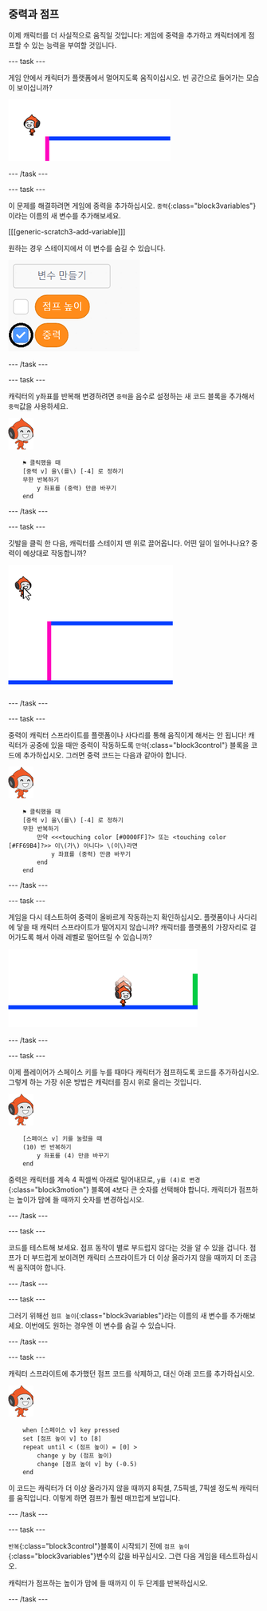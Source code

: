 ## 중력과 점프

이제 캐릭터를 더 사실적으로 움직일 것입니다: 게임에 중력을 추가하고 캐릭터에게 점프할 수 있는 능력을 부여할 것입니다.

--- task ---

게임 안에서 캐릭터가 플랫폼에서 멀어지도록 움직이십시오. 빈 공간으로 들어가는 모습이 보이십니까?

![스크린샷](images/dodge-no-gravity.png)

--- /task ---

--- task ---

이 문제를 해결하려면 게임에 중력을 추가하십시오. `중력`{:class="block3variables"}이라는 이름의 새 변수를 추가해보세요.

[[[generic-scratch3-add-variable]]]

원하는 경우 스테이지에서 이 변수를 숨길 수 있습니다.

![스크린샷](images/dodge-gravity-annotated.png)

--- /task ---

--- task ---

캐릭터의 y좌표를 반복해 변경하려면 `중력`을 음수로 설정하는 새 코드 블록을 추가해서 `중력`값을 사용하세요.

![걷는 피코 스프라이트](images/pico_walking_sprite.png)

```blocks3
    ⚑ 클릭했을 때
    [중력 v] 을\(를\) [-4] 로 정하기
    무한 반복하기 
        y 좌표를 (중력) 만큼 바꾸기
    end
```

--- /task ---

--- task ---

깃발을 클릭 한 다음, 캐릭터를 스테이지 맨 위로 끌어옵니다. 어떤 일이 일어나나요? 중력이 예상대로 작동합니까?

![스크린샷](images/dodge-gravity-drag.png)

--- /task ---

--- task ---

중력이 캐릭터 스프라이트를 플랫폼이나 사다리를 통해 움직이게 해서는 안 됩니다! 캐릭터가 공중에 있을 때만 중력이 작동하도록 `만약`{:class="block3control"} 블록을 코드에 추가하십시오. 그러면 중력 코드는 다음과 같아야 합니다.

![걷는 피코 스프라이트](images/pico_walking_sprite.png)

```blocks3
    ⚑ 클릭했을 때
    [중력 v] 을\(를\) [-4] 로 정하기
    무한 반복하기 
        만약 <<<touching color [#0000FF]?> 또는 <touching color [#FF69B4]?>> 이\(가\) 아니다> \(이\)라면 
            y 좌표를 (중력) 만큼 바꾸기
        end
    end
```

--- /task ---

--- task ---

게임을 다시 테스트하여 중력이 올바르게 작동하는지 확인하십시오. 플랫폼이나 사다리에 닿을 때 캐릭터 스프라이트가 떨어지지 않습니까? 캐릭터를 플랫폼의 가장자리로 걸어가도록 해서 아래 레벨로 떨어뜨릴 수 있습니까?

![스크린샷](images/dodge-gravity-test.png)

--- /task ---

--- task ---

이제 플레이어가 <kbd>스페이스</kbd> 키를 누를 때마다 캐릭터가 점프하도록 코드를 추가하십시오. 그렇게 하는 가장 쉬운 방법은 캐릭터를 잠시 위로 올리는 것입니다.

![걷는 피코 스프라이트](images/pico_walking_sprite.png)

```blocks3
    [스페이스 v] 키를 눌렀을 때
    (10) 번 반복하기 
        y 좌표를 (4) 만큼 바꾸기
    end
```

중력은 캐릭터를 계속 4 픽셀씩 아래로 밀어내므로, `y를 (4)로 변경`{:class="block3motion"} 블록에 `4`보다 큰 숫자를 선택해야 합니다. 캐릭터가 점프하는 높이가 맘에 들 때까지 숫자를 변경하십시오.

--- /task ---

--- task ---

코드를 테스트해 보세요. 점프 동작이 별로 부드럽지 않다는 것을 알 수 있을 겁니다. 점프가 더 부드럽게 보이려면 캐릭터 스프라이트가 더 이상 올라가지 않을 때까지 더 조금씩 움직여야 합니다.

--- /task ---

--- task ---

그러기 위해선 `점프 높이`{:class="block3variables"}라는 이름의 새 변수를 추가해보세요. 이번에도 원하는 경우엔 이 변수를 숨길 수 있습니다.

--- /task ---

--- task ---

캐릭터 스프라이트에 추가했던 점프 코드를 삭제하고, 대신 아래 코드를 추가하십시오.

![걷는 피코 스프라이트](images/pico_walking_sprite.png)

```blocks3
    when [스페이스 v] key pressed
	set [점프 높이 v] to [8]
	repeat until < (점프 높이) = [0] >
		change y by (점프 높이)
		change [점프 높이 v] by (-0.5)
	end
```

이 코드는 캐릭터가 더 이상 올라가지 않을 때까지 8픽셀, 7.5픽셀, 7픽셀 정도씩 캐릭터를 움직입니다. 이렇게 하면 점프가 훨씬 매끄럽게 보입니다.

--- /task ---

--- task ---

`반복`{:class="block3control"}블록이 시작되기 전에 `점프 높이`{:class="block3variables"}변수의 값을 바꾸십시오. 그런 다음 게임을 테스트하십시오.

캐릭터가 점프하는 높이가 맘에 들 때까지 이 두 단계를 반복하십시오.

--- /task ---